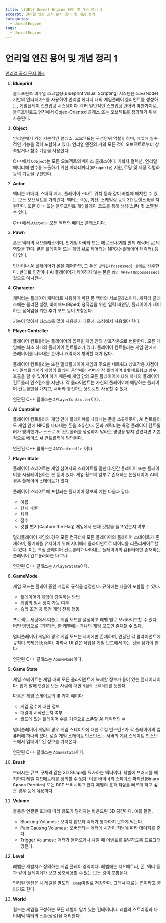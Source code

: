 ```yaml
---
title: \[UE\] Unreal Engine 용어 및 개념 정리 1
excerpt: 언리얼 엔진 공식 문서 용어 및 개념 정리
categories:
  - UnrealEngine
tags:
  - UnrealEngine
---
```

# 언리얼 엔진 용어 및 개념 정리 1

[언리얼 공식 문서 링크](https://dev.epicgames.com/documentation/ko-kr/unreal-engine/unreal-engine-terminology)

0. **Blueprint**

	블루프린트 비주얼 스크립팅(Blueprint Visual Scripting) 시스템은 노드(Node) 기반의 인터페이스를 사용하여 언리얼 에디터 내의 게임플레이 엘리먼트를 생성하는, 게임플레이 스크립팅 시스템이다. 여러 일반적인 스크립팅 언어와 마찬가지로, 블루프린트도 엔진에서 Objec-Oriented 클래스 또는 오브젝트를 정의하기 위해 사용된다.

1. **Object**

	언리얼에서 가장 기본적인 클래스. 오브젝트는 구성단위 역할을 하며, 에셋에 필수적인 기능을 많이 포함하고 있다. 언리얼 엔진의 거의 모든 것이 오브젝트로부터 상속받거나 함수 기능을 사용한다.
	
	C++에서 `UObject`는 모든 오브젝트의 베이스 클래스이다. 가비지 컬렉션, 언리얼 에디터에 변수를 노출하기 위한 메타데이터(`UProperty`) 지원, 로딩 및 저장 직렬화 등의 기능을 구현한다.

2. **Actor**

	액터는 카메라, 스태틱 메시, 플레이어 스타트 위치 등과 같이 레벨에 배치할 수 있는 모든 오브젝트를 가리킨다. 액터는 이동, 회전, 스케일링 등의 3D 트랜스폼을 지원한다. 또한 C++ 또는 블루프린트 게임플레이 코드를 통해 생성(스폰) 및 소멸될 수 있다.
	
	C++에서 `AActor`는 모든 액터의 베이스 클래스이다.

3. **Pawn**

	폰은 액터의 서브클래스이며, 인게임 아바타 또는 페르소나(게임 안의 캐릭터 등)의 역할을 한다. 폰은 플레이어 또는 게임 AI로 제어되는 NPC(논플레이어 캐릭터) 등이 있다.
	
	인간이나 AI 플레이어가 폰을 제어하면, 그 폰은 `빙의된(Possessed) 상태`로 간주한다. 반대로 인간이나 AI 플레이어가 제어하지 않는 폰은 `빙의 해제된(Unpossessed)` 것으로 여겨진다.

4. **Character**

	캐릭터는 플레이어 캐릭터로 사용하기 위한 폰 액터의 서브클래스이다. 캐릭터 클래스에는 콜리전 설정, 바이페드(Biped) 움직임을 위한 입력 바인딩, 플레이어가 제어하는 움직임을 위한 추가 코드 등이 포함된다.
	
	기능이 많아서 리소스를 많이 사용하기 때문에, 조심해서 사용해야 한다.

5. **Player Controller**

	플레이어 컨트롤러는 플레이어의 입력을 게임 안의 상호작용으로 변환한다. 모든 게임에는 최소 하나의 플레이어 컨트롤러가 있다. 플레이어 컨트롤러는 게임 안에서 플레이어를 나타내는 폰이나 캐릭터에 빙의할 때가 많다.
	
	플레이어 컨트롤러는 또한 멀티플레이어 게임의 주요한 네트워크 상호작용 지점이다. 멀티플레이어 게임의 플레이 동안에는 서버가 각 플레이어에게 네트워크 함수 호출을 할 수 있어야 하기 때문에 게임 안의 모든 플레이어에 대해 하나의 플레이어 컨트롤러 인스턴스를 지닌다. 각 클라이언트는 자신의 플레이어에 해당하는 플레이어 컨트롤만을 가지고, 서버와 통신하는 용도로만 사용할 수 있다.
	
	연관된 C++ 클래스는 `APlayerController`이다.

6. **AI Controller**

	플레이어 컨트롤러가 게임 안에 플레이어를 나타내는 폰을 소유하듯이, AI 컨트롤러도 게임 안에 NPC를 나타내는 폰을 소유한다. 폰과 캐릭터는 특정 플레이어 컨트롤러가 빙의했거나 스스로 AI 컨트롤러를 생성하지 말라는 명령을 받지 않았다면 기본적으로 베이스 AI 컨트롤러에 빙의된다.
	
	 연관된 C++ 클래스는 `AAIConteroller`이다.

7. **Player State**

	플레이어 스테이트는 게임 참여자의 스테이트를 말한다.인간 플레이어 또는 플레이어를 시뮬레이션하는 봇 등이 있다. 게임 월드의 일부로 존재하는 논플레이어 AI의 경우 플레이어 스테이트가 없다.
	
	플레이어 스테이트에 포함되는 플레이어 정보의 예는 다음과 같다.
	- 이름
	- 현재 레벨
	- 체력
	- 점수
	- 깃발 뺏기(Capture the Flag) 게임에서 현재 깃발을 들고 있는지 여부
	
	멀리플레이어 게임의 경우 모든 컴퓨터에 모든 플레이어의 플레이어 스테이트가 존재하며, 동기화를 유지하기 위해 서버에서 클라이언트로 데이터를 리플리케이트할 수 있다. 이는 특정 플레이어 컨트롤러가 나타내는 플레이어의 컴퓨터에만 존재하는 플레이어 컨트롤러와는 다르다.
	
	연관된 C++ 클래스는 `APlayerState`이다.

8. **GameMode**

	게임 모드는 플레이 중인 게임의 규칙을 설정한다. 규칙에는 다음이 포함될 수 있다.
	- 플레이어가 게임에 참여하는 방법
	- 게임의 일시 정지 가능 여부
	- 승리 조건 등 특정 게임 전용 행동
	
	프로젝트 세팅에서 디폴트 게임 모드를 설정하고 레벨 별로 오버라이드할 수 있다. 어떤 방법으로 구현하든, 한 레벨에는 하나의 게임 모드만 존재할 수 있다.
	
	멀티플레이어 게임의 경우 게임 모드는 서버에만 존재하며, 연결된 각 클라이언트에 규칙이 복제(전송)된다. 따라서 UI 같은 작업을 게임 모드에서 하는 것을 삼가야 한다.
	
	연관된 C++ 클래스는 `AGameMode`이다.

9. **Game State**

	게임 스테이트는 게임 내의 모든 클라이언트에 복제할 정보가 들어 있는 컨테이너이다. 쉽게 말해 연결된 모든 사람에 대한 `게임의 스테이트`를 뜻한다.
	
	다음은 게임 스테이트의 몇 가지 예이다.
	- 게임 점수에 대한 정보
	- 대결이 시작됐는지 여부
	- 월드에 있는 플레이어 수를 기준으로 스폰할 AI 캐릭터의 수
	
	멀티플레이어 게임의 경우 게임 스테이트에 대한 로컬 인스턴스가 각 플레이어의 컴퓨터에 하나씩 있다. 로컬 게임 스테이트 인스턴스는 서버의 게임 스테이트 인스턴스에서 업데이트된 정보를 가져온다.
	
	연관된 C++ 클래스는 `AGameState`이다.

10. **Brush**

	브러시는 큐브, 구체와 같은 3D Shape를 묘사하는 액터이다. 레벨에 브러시를 배치하여 레벨 지오메트리를 정의할 수 있다. 이를 바이너리 스페이스 파티션(Binary Space Partition) 또는 BSP 브러시라고 한다 레벨의 윤곽 작업을 빠르게 하고 싶은 경우 등에 유용하다.

11. **Volume**

	볼륨은 연결된 효과에 따라 용도가 달라지는 바운드된 3D 공간이다. 예를 들면,
	- Blocking Volumes : 보이지 않으며 액터가 통과하지 못하게 막는다.
	- Pain Causing Volumes : 오버랩되는 액터에 시간이 지남에 따라 데미지를 준다.
	- Trigger Volumes : 액터가 들어오거나 나갈 때 이벤트를 유발하도록 프로그래밍된다.

12. **Level**

	레벨은 개발자가 정의하는 게임 플레이 영역이다. 레벨에는 지오메트리, 폰, 액터 등과 같이 플레이어가 보고 상호작용할 수 있는 모든 것이 포함된다.
	
	언리얼 엔진은 각 레벨을 별도의 `.umap`파일로 저장한다. 그래서 때로는 맵이라고 불리기도 한다.

13. **World**

	월드는 게임을 구성하는 모든 레벨이 담겨 있는 컨테이너다. 레벨의 스트리밍과 다이내믹 액터의 스폰(생성)을 처리한다.


